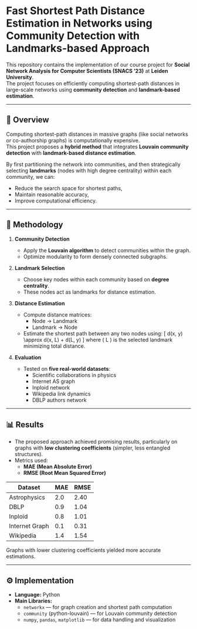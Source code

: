 # Fast Shortest Path Distance Estimation in Networks using Community Detection with Landmarks-based Approach

This repository contains the implementation of our course project for **Social Network Analysis for Computer Scientists (SNACS ’23)** at **Leiden University**.  
The project focuses on efficiently computing shortest-path distances in large-scale networks using **community detection** and **landmark-based estimation**.

---

## 🧠 Overview

Computing shortest-path distances in massive graphs (like social networks or co-authorship graphs) is computationally expensive.  
This project proposes a **hybrid method** that integrates **Louvain community detection** with **landmark-based distance estimation**.

By first partitioning the network into communities, and then strategically selecting **landmarks** (nodes with high degree centrality) within each community, we can:
- Reduce the search space for shortest paths,
- Maintain reasonable accuracy,
- Improve computational efficiency.

---

## 🧩 Methodology

1. **Community Detection**  
   - Apply the **Louvain algorithm** to detect communities within the graph.  
   - Optimize modularity to form densely connected subgraphs.

2. **Landmark Selection**  
   - Choose key nodes within each community based on **degree centrality**.  
   - These nodes act as landmarks for distance estimation.

3. **Distance Estimation**  
   - Compute distance matrices:
     - Node → Landmark  
     - Landmark → Node  
   - Estimate the shortest path between any two nodes using:
     \[
     d(x, y) \approx d(x, L) + d(L, y)
     \]
     where \( L \) is the selected landmark minimizing total distance.

4. **Evaluation**  
   - Tested on **five real-world datasets**:
     - Scientific collaborations in physics  
     - Internet AS graph  
     - Inploid network  
     - Wikipedia link dynamics  
     - DBLP authors network  

---

## 📊 Results

- The proposed approach achieved promising results, particularly on graphs with **low clustering coefficients** (simpler, less entangled structures).
- Metrics used:
  - **MAE (Mean Absolute Error)**
  - **RMSE (Root Mean Squared Error)**

| Dataset | MAE | RMSE |
|----------|------|------|
| Astrophysics | 2.0 | 2.40 |
| DBLP | 0.9 | 1.04 |
| Inploid | 0.8 | 1.01 |
| Internet Graph | 0.1 | 0.31 |
| Wikipedia | 1.4 | 1.54 |

Graphs with lower clustering coefficients yielded more accurate estimations.

---

## ⚙️ Implementation

- **Language:** Python  
- **Main Libraries:**
  - `networkx` — for graph creation and shortest path computation  
  - `community` (python-louvain) — for Louvain community detection  
  - `numpy`, `pandas`, `matplotlib` — for data handling and visualization  

